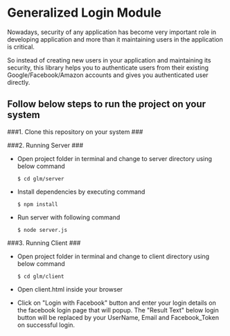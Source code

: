 
# Generalized Login Module #

Nowadays, security of any application has become very important role in developing 
application and more than it maintaining users in the application is critical. 

So instead of creating new users in your application and maintaining its security, 
this library helps you to authenticate users from their existing Google/Facebook/Amazon
accounts and gives you authenticated user directly.
    

## Follow below steps to run the project on your system ##

###1. Clone this repository on your system ###

###2. Running Server ###

* Open project folder in terminal and change to server directory using below command 

    `$ cd glm/server`

* Install dependencies by executing command 

    `$ npm install` 

* Run server with following command 

    `$ node server.js`

###3. Running Client ###

* Open project folder in terminal and change to client directory using below command 

    `$ cd glm/client` 

* Open client.html inside your browser 

* Click on "Login with Facebook" button and enter your login details on the facebook login page 
  that will popup. The "Result Text" below login button will be replaced by your UserName, Email and 
  Facebook_Token on successful login.